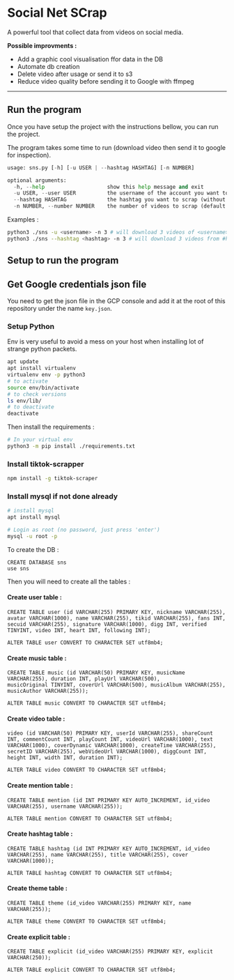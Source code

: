 # Social Net SCrap

A powerful tool that collect data from videos on social media.

**Possible improvments :**

- Add a graphic cool visualisation ffor data in the DB
- Automate db creation
- Delete video after usage or send it to s3 
- Reduce video quality before sending it to Google with ffmpeg
-------
## Run the program

Once you have setup the project with the instructions bellow, you can run the project.

The program takes some time to run (download video then send it to google for inspection). 

```python
usage: sns.py [-h] [-u USER | --hashtag HASHTAG] [-n NUMBER]

optional arguments:
  -h, --help                    show this help message and exit
  -u USER, --user USER          the username of the account you want to scrap.
  --hashtag HASHTAG             the hashtag you want to scrap (without #).
  -n NUMBER, --number NUMBER    the number of videos to scrap (default: 10).
```

Examples : 
```bash
python3 ./sns -u <username> -n 3 # will download 3 videos of <username>
python3 ./sns --hashtag <hashtag> -n 3 # will download 3 videos from #hashtag
```

## Setup to run the program
## Get Google credentials json file

You need to get the json file in the GCP console and add it at the root of this repository under the name `key.json`.

### Setup Python

Env is very useful to avoid a mess on your host when installing lot of strange python packets.

```bash
apt update
apt install virtualenv
virtualenv env -p python3
# to activate
source env/bin/activate
# to check versions
ls env/lib/
# to deactivate
deactivate
```

Then install the requirements : 

```bash
# In your virtual env
python3 -m pip install ./requirements.txt
```


### Install tiktok-scrapper

```bash
npm install -g tiktok-scraper
```

### Install mysql if not done already

```bash
# install mysql
apt install mysql

# Login as root (no password, just press 'enter')
mysql -u root -p 
```

To create the DB : 
```mysql
CREATE DATABASE sns
use sns
```

Then you will need to create all the tables : 

#### Create user table : 
```
CREATE TABLE user (id VARCHAR(255) PRIMARY KEY, nickname VARCHAR(255), avatar VARCHAR(1000), name VARCHAR(255), tikid VARCHAR(255), fans INT, secuid VARCHAR(255), signature VARCHAR(1000), digg INT, verified TINYINT, video INT, heart INT, following INT);

ALTER TABLE user CONVERT TO CHARACTER SET utf8mb4;
```

#### Create music table : 
```
CREATE TABLE music (id VARCHAR(50) PRIMARY KEY, musicName VARCHAR(255), duration INT, playUrl VARCHAR(500), 
musicOriginal TINYINT, coverUrl VARCHAR(500), musicAlbum VARCHAR(255), musicAuthor VARCHAR(255));

ALTER TABLE music CONVERT TO CHARACTER SET utf8mb4;
```

#### Create video table : 
```
video (id VARCHAR(50) PRIMARY KEY, userId VARCHAR(255), shareCount INT, commentCount INT, playCount INT, videoUrl VARCHAR(1000), text VARCHAR(1000), coverDynamic VARCHAR(1000), createTime VARCHAR(255), secretID VARCHAR(255), webVideoUrl VARCHAR(1000), diggCount INT, height INT, width INT, duration INT);

ALTER TABLE video CONVERT TO CHARACTER SET utf8mb4;
```

#### Create mention table : 

```
CREATE TABLE mention (id INT PRIMARY KEY AUTO_INCREMENT, id_video VARCHAR(255), username VARCHAR(255));

ALTER TABLE mention CONVERT TO CHARACTER SET utf8mb4;
```

#### Create hashtag table : 
```
CREATE TABLE hashtag (id INT PRIMARY KEY AUTO_INCREMENT, id_video VARCHAR(255), name VARCHAR(255), title VARCHAR(255), cover VARCHAR(1000));

ALTER TABLE hashtag CONVERT TO CHARACTER SET utf8mb4;
```

#### Create theme table : 
```
CREATE TABLE theme (id_video VARCHAR(255) PRIMARY KEY, name VARCHAR(255));

ALTER TABLE theme CONVERT TO CHARACTER SET utf8mb4;
```

#### Create explicit table : 
```
CREATE TABLE explicit (id_video VARCHAR(255) PRIMARY KEY, explicit VARCHAR(250));

ALTER TABLE explicit CONVERT TO CHARACTER SET utf8mb4;
```
